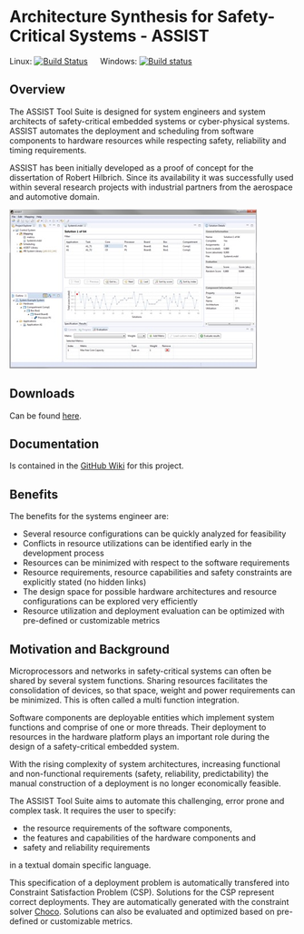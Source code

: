Architecture Synthesis for Safety-Critical Systems - ASSIST 
==============================================================

Linux: [![Build Status](https://travis-ci.org/RobertHilbrich/assist-public.svg?branch=master)](https://travis-ci.org/RobertHilbrich/assist-public) &emsp; Windows: [![Build status](https://ci.appveyor.com/api/projects/status/20msijjx496em8do?svg=true)](https://ci.appveyor.com/project/RobertHilbrich/assist-public)

## Overview 

The ASSIST Tool Suite is designed for system engineers and system architects of safety-critical embedded systems or cyber-physical systems. ASSIST automates the deployment and scheduling from software components to hardware resources while respecting safety, reliability and timing requirements.

ASSIST has been initially developed as a proof of concept for the dissertation of Robert Hilbrich. Since its availability it was successfully used within several research projects with industrial partners from the aerospace and automotive domain.

![ASSIST Screenshot](ch.hilbri.assist.releng.product.gui/icons/ASSIST-Screenshot.jpg)

## Downloads

Can be found [here](https://github.com/RobertHilbrich/assist-public/releases).

## Documentation

Is contained in the [GitHub Wiki](https://github.com/RobertHilbrich/assist-public/wiki) for this project. 

## Benefits

The benefits for the systems engineer are:

* Several resource configurations can be quickly analyzed for feasibility
* Conflicts in resource utilizations can be identified early in the development process
* Resources can be minimized with respect to the software requirements
* Resource requirements, resource capabilities and safety constraints are explicitly stated (no hidden links)
* The design space for possible hardware architectures and resource configurations can be explored very efficiently
* Resource utilization and deployment evaluation can be optimized with pre-defined or customizable metrics

## Motivation and Background

Microprocessors and networks in safety-critical systems can often be shared by several system functions. Sharing resources facilitates the consolidation of devices, so that space, weight and power requirements can be minimized. This is often called a multi function integration.

Software components are deployable entities which implement system functions and comprise of one or more threads. Their deployment to resources in the hardware platform plays an important role during the design of a safety-critical embedded system.

With the rising complexity of system architectures, increasing functional and non-functional requirements (safety, reliability, predictability) the manual construction of a deployment is no longer economically feasible.

The ASSIST Tool Suite aims to automate this challenging, error prone and complex task. It requires the user to specify:

* the resource requirements of the software components,
* the features and capabilities of the hardware components and
* safety and reliability requirements

in a textual domain specific language.

This specification of a deployment problem is automatically transfered into Constraint Satisfaction Problem (CSP). Solutions for the CSP represent correct deployments. They are automatically generated with the constraint solver [Choco](http://www.choco-solver.org). Solutions can also be evaluated and optimized based on pre-defined or customizable metrics.

